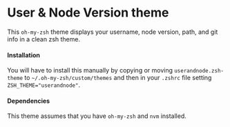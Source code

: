 # User & Node Version theme
This `oh-my-zsh` theme displays your username, node version, path, and git info in a clean zsh theme.

#### **Installation**
You will have to install this manually by copying or moving `userandnode.zsh-theme` to `~/.oh-my-zsh/custom/themes` and then in your `.zshrc` file setting `ZSH_THEME="userandnode"`.

#### **Dependencies**
This theme assumes that you have `oh-my-zsh` and `nvm` installed.
